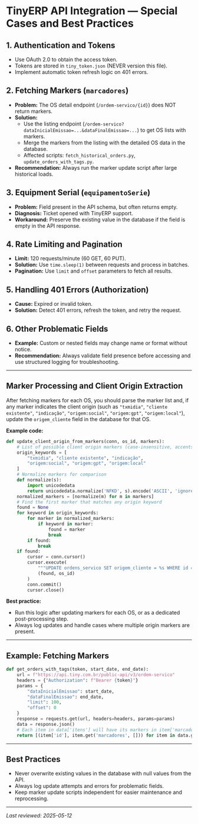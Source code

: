 # TinyERP API Integration — Special Cases and Best Practices

## 1. Authentication and Tokens

- Use OAuth 2.0 to obtain the access token.
- Tokens are stored in `tiny_token.json` (NEVER version this file).
- Implement automatic token refresh logic on 401 errors.

## 2. Fetching Markers (`marcadores`)

- **Problem:** The OS detail endpoint (`/ordem-servico/{id}`) does NOT return markers.
- **Solution:** 
  - Use the listing endpoint (`/ordem-servico?dataInicialEmissao=...&dataFinalEmissao=...`) to get OS lists with markers.
  - Merge the markers from the listing with the detailed OS data in the database.
  - Affected scripts: `fetch_historical_orders.py`, `update_orders_with_tags.py`.
- **Recommendation:** Always run the marker update script after large historical loads.

## 3. Equipment Serial (`equipamentoSerie`)

- **Problem:** Field present in the API schema, but often returns empty.
- **Diagnosis:** Ticket opened with TinyERP support.
- **Workaround:** Preserve the existing value in the database if the field is empty in the API response.

## 4. Rate Limiting and Pagination

- **Limit:** 120 requests/minute (60 GET, 60 PUT).
- **Solution:** Use `time.sleep(1)` between requests and process in batches.
- **Pagination:** Use `limit` and `offset` parameters to fetch all results.

## 5. Handling 401 Errors (Authorization)

- **Cause:** Expired or invalid token.
- **Solution:** Detect 401 errors, refresh the token, and retry the request.

## 6. Other Problematic Fields

- **Example:** Custom or nested fields may change name or format without notice.
- **Recommendation:** Always validate field presence before accessing and use structured logging for troubleshooting.

---

## Marker Processing and Client Origin Extraction

After fetching markers for each OS, you should parse the marker list and, if any marker indicates the client origin (such as `"txmidia"`, `"cliente existente"`, `"indicação"`, `"origem:social"`, `"origem:gpt"`, `"origem:local"`), update the `origem_cliente` field in the database for that OS.

**Example code:**

```python
def update_client_origin_from_markers(conn, os_id, markers):
    # List of possible client origin markers (case-insensitive, accents ignored)
    origin_keywords = [
        "txmidia", "cliente existente", "indicação",
        "origem:social", "origem:gpt", "origem:local"
    ]
    # Normalize markers for comparison
    def normalize(s):
        import unicodedata
        return unicodedata.normalize('NFKD', s).encode('ASCII', 'ignore').decode('ASCII').lower()
    normalized_markers = [normalize(m) for m in markers]
    # Find the first marker that matches any origin keyword
    found = None
    for keyword in origin_keywords:
        for marker in normalized_markers:
            if keyword in marker:
                found = marker
                break
        if found:
            break
    if found:
        cursor = conn.cursor()
        cursor.execute(
            """UPDATE ordens_servico SET origem_cliente = %s WHERE id = %s""",
            (found, os_id)
        )
        conn.commit()
        cursor.close()
```

**Best practice:**  
- Run this logic after updating markers for each OS, or as a dedicated post-processing step.
- Always log updates and handle cases where multiple origin markers are present.

---

## Example: Fetching Markers

```python
def get_orders_with_tags(token, start_date, end_date):
    url = f"https://api.tiny.com.br/public-api/v3/ordem-servico"
    headers = {"Authorization": f"Bearer {token}"}
    params = {
        "dataInicialEmissao": start_date,
        "dataFinalEmissao": end_date,
        "limit": 100,
        "offset": 0
    }
    response = requests.get(url, headers=headers, params=params)
    data = response.json()
    # Each item in data['itens'] will have its markers in item['marcadores']
    return [(item['id'], item.get('marcadores', [])) for item in data.get('itens', [])]
```

---

## Best Practices

- Never overwrite existing values in the database with null values from the API.
- Always log update attempts and errors for problematic fields.
- Keep marker update scripts independent for easier maintenance and reprocessing.

---

*Last reviewed: 2025-05-12*
